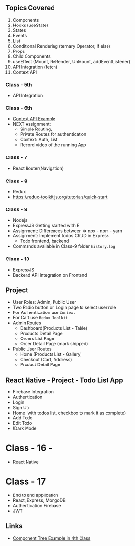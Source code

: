 ## Topics Covered

1. Components
1. Hooks (useState)
1. States
1. Events
1. List
1. Conditional Rendering (ternary Operator, if else)
1. Props
1. Child Components
1. useEffect (Mount, ReRender, UnMount, addEventListener)
1. API Integration (fetch)
1. Context API

### Class - 5th

- API Integration

### Class - 6th

- [Context API Example](class-6-5-March-react/README.md)
- NEXT Assignment:
  - Simple Routing,
  - Private Routes for authentication
  - Context: Auth, List
  - Record video of the running App

### Class - 7

- React Router(Navigation)

### Class - 8

- Redux
- https://redux-toolkit.js.org/tutorials/quick-start

### Class - 9

- Nodejs
- ExpressJS Getting started with E
- Assignment: Differences between => npx - npm - yarn
- Assignment: Implement todos CRUD in Express
  - Todo frontend, backend
- Commands available in Class-9 folder `history.log`

### Class - 10

- ExpressJS
- Backend API integration on Frontend

## Project

- User Roles: Admin, Public User
- Two Radio button on Login page to select user role
- For Authentication use `Context`
- For Cart use `Redux Toolkit`
- Admin Routes
  - Dashboard(Products List - Table)
  - Products Detail Page
  - Orders List Page
  - Order Detail Page (mark shipped)
- Public User Routes
  - Home (Products List - Gallery)
  - Checkout (Cart, Address)
  - Product Detail Page

## React Native - Project - Todo List App

- Firebase Integration
- Authentication
- Login
- Sign Up
- Home (with todos list, checkbox to mark it as complete)
- Add Todo
- Edit Todo
- !Dark Mode

# Class - 16 -

- React Native

# Class - 17

- End to end application
- React, Express, MongoDB
- Authentication Firebase
- JWT

## Links

- [Component Tree Example in 4th Class](https://miro.medium.com/max/1400/1*kV4ng8E7dD-Z6gsWsKPCDg.png)
